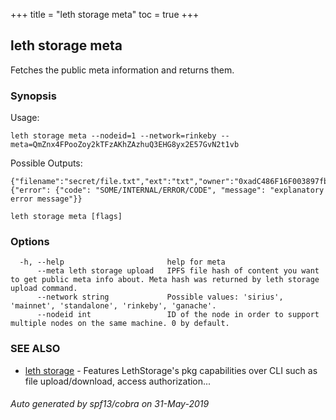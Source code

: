 +++
title = "leth storage meta"
toc = true
+++
## leth storage meta

Fetches the public meta information and returns them.

### Synopsis


Usage:

	leth storage meta --nodeid=1 --network=rinkeby --meta=QmZnx4FPooZoy2kTFzAKhZAzhuQ3EHG8yx2E57GvN2t1vb

Possible Outputs:

	{"filename":"secret/file.txt","ext":"txt","owner":"0xadC486F16F003897fb927e22438cb1b820f79879","hash":"QmRnXxBJg3NjXzuTi91iNYcMff4oz4NwjN7fgtBXp2UbG9","acl":"0x3cb99420c7F16f00ef41B5ace9e0C815F3736879"}
	{"error": {"code": "SOME/INTERNAL/ERROR/CODE", "message": "explanatory error message"}}


```
leth storage meta [flags]
```

### Options

```
  -h, --help                       help for meta
      --meta leth storage upload   IPFS file hash of content you want to get public meta info about. Meta hash was returned by leth storage upload command.
      --network string             Possible values: 'sirius', 'mainnet', 'standalone', 'rinkeby', 'ganache'.
      --nodeid int                 ID of the node in order to support multiple nodes on the same machine. 0 by default.
```

### SEE ALSO

* [leth storage](/cli-docs/leth/storage/)	 - Features LethStorage's pkg capabilities over CLI such as file upload/download, access authorization...

###### Auto generated by spf13/cobra on 31-May-2019
